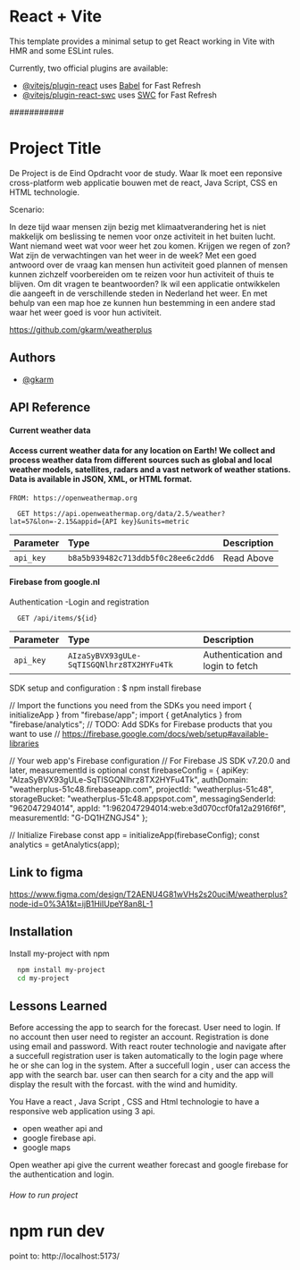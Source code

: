 # React + Vite

This template provides a minimal setup to get React working in Vite with HMR and some ESLint rules.

Currently, two official plugins are available:

- [@vitejs/plugin-react](https://github.com/vitejs/vite-plugin-react/blob/main/packages/plugin-react/README.md) uses [Babel](https://babeljs.io/) for Fast Refresh
- [@vitejs/plugin-react-swc](https://github.com/vitejs/vite-plugin-react-swc) uses [SWC](https://swc.rs/) for Fast Refresh

###########



# Project Title

De Project is de Eind Opdracht voor de study. Waar Ik moet een reponsive cross-platform web applicatie bouwen met de react, Java Script, CSS en HTML technologie.

Scenario:

In deze tijd waar mensen zijn bezig met klimaatverandering het is niet makkelijk om beslissing te nemen voor onze activiteit in het buiten lucht. Want niemand weet wat voor weer het zou komen. Krijgen we regen of zon? Wat zijn de verwachtingen van het weer in de week? Met een goed antwoord over de vraag kan mensen hun activiteit goed plannen of mensen kunnen zichzelf voorbereiden om te reizen voor hun activiteit of thuis te blijven.
Om dit vragen te beantwoorden?
Ik wil een applicatie ontwikkelen die aangeeft in de verschillende steden in Nederland het weer. En met behulp van een map hoe ze kunnen hun bestemming in een andere stad waar het weer goed is voor hun activiteit.

https://github.com/gkarm/weatherplus

## Authors

- [@gkarm](https://github.com/gkarm)


## API Reference

#### Current weather data
#### Access current weather data for any location on Earth! We collect and process weather data from different sources such as global and local weather models, satellites, radars and a vast network of weather stations. Data is available in JSON, XML, or HTML format.

```http: 
FROM: https://openweathermap.org

  GET https://api.openweathermap.org/data/2.5/weather?lat=57&lon=-2.15&appid={API key}&units=metric 

```

| Parameter | Type     | Description                |
| :-------- | :------- | :------------------------- |
| `api_key` | `b8a5b939482c713ddb5f0c28ee6c2dd6`    |Read Above




#### Firebase from google.nl
Authentication -Login and registration

```http
  GET /api/items/${id}
```

| Parameter | Type     | Description                       |
| :-------- | :------- | :-------------------------------- |
| `api_key`      | `AIzaSyBVX93gULe-SqTISGQNlhrz8TX2HYFu4Tk` | Authentication and login to fetch |

SDK setup and configuration : $ npm install firebase

// Import the functions you need from the SDKs you need
import { initializeApp } from "firebase/app";
import { getAnalytics } from "firebase/analytics";
// TODO: Add SDKs for Firebase products that you want to use
// https://firebase.google.com/docs/web/setup#available-libraries

// Your web app's Firebase configuration
// For Firebase JS SDK v7.20.0 and later, measurementId is optional
const firebaseConfig = {
apiKey: "AIzaSyBVX93gULe-SqTISGQNlhrz8TX2HYFu4Tk",
authDomain: "weatherplus-51c48.firebaseapp.com",
projectId: "weatherplus-51c48",
storageBucket: "weatherplus-51c48.appspot.com",
messagingSenderId: "962047294014",
appId: "1:962047294014:web:e3d070ccf0fa12a2916f6f",
measurementId: "G-DQ1HZNGJS4"
};

// Initialize Firebase
const app = initializeApp(firebaseConfig);
const analytics = getAnalytics(app);




## Link to figma
https://www.figma.com/design/T2AENU4G81wVHs2s20uciM/weatherplus?node-id=0%3A1&t=ijB1HiIUpeY8an8L-1


## Installation

Install my-project with npm

```bash
  npm install my-project
  cd my-project
```

## Lessons Learned



Before accessing the app to search for the forecast. User need to login.
If no account then user need to register an account. Registration is done using email and password.
With react router technologie and navigate after a succefull registration user is taken automatically to the login page where he or she can log in the system.
After a succefull login , user can access the app with the search bar.
user can then search for a city and the app will display the result with the forcast.
with the wind and humidity.

You Have a react , Java Script , CSS and Html technologie to have a responsive web application using 3 api.
- open weather api
  and
- google firebase api.
- google maps

Open weather api give the current weather forecast and
google firebase for the authentication and login. 

######  How to run project #####

# npm run dev
point to: 
http://localhost:5173/
